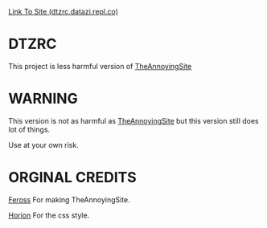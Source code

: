 [Link To Site (dtzrc.datazi.repl.co)](https://dtzrc.datazi.repl.co)

# DTZRC
This project is less harmful version of [TheAnnoyingSite](https://www.TheAnnoyingSite.com)

# WARNING
This version is not as harmful as [TheAnnoyingSite](https://www.TheAnnoyingSite.com) but this version still does lot of things.

Use at your own risk.

# ORGINAL CREDITS
[Feross](https://www.github.com/feross/) For making TheAnnoyingSite.

[Horion](https://github.com/horionclient/) For the css style.
